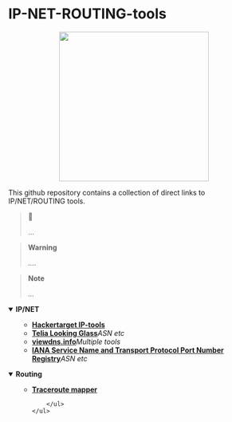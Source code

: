# IP-NET-ROUTING-tools

<p align="center">
<img src="https://github.com/miruservices/osint_recon/blob/main/Internet_map_1024.jpg" height="300">
</p> 

This github repository contains a collection of direct links to IP/NET/ROUTING tools. 


> 🔗 
> 
> ...

> **Warning**
> 
> *....*

> **Note** 
> 
> *...*
> 


<details open>
    <summary><b>IP/NET</b></summary>
    <ul>
        <ul>
            <li><b><a href="https://hackertarget.com/ip-tools/">Hackertarget IP-tools</a></b><i></i></li>
            <li><b><a href="https://lg.telia.net/">Telia Looking Glass</a></b><i>ASN etc</i></li>
            <li><b><a href="https://viewdns.info/">viewdns.info</a></b><i>Multiple tools</i></li>
            <li><b><a href="https://www.iana.org/assignments/service-names-port-numbers/service-names-port-numbers.xhtml">IANA Service Name and Transport Protocol Port Number Registry</a></b><i>ASN etc</i></li>
        </ul>
    </ul>
</details>

<details open>
    <summary><b>Routing</b></summary>
    <ul>
        <ul>
           <li><b><a href="https://stefansundin.github.io/traceroute-mapper/">Traceroute mapper</a></b><i></i></li>

        </ul>
    </ul>
</details>

